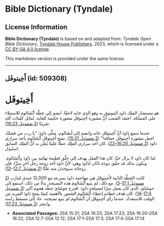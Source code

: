 # Bible Dictionary (Tyndale)

## License Information

**Bible Dictionary (Tyndale)** is based on and adapted from: _Tyndale Open Bible Dictionary_, [Tyndale House Publishers](https://tyndaleopenresources.com/), 2023, which is licensed under a [CC BY-SA 4.0 license](https://creativecommons.org/licenses/by-sa/4.0/legalcode.en).

This markdown version is provided under the same license.



--------------------------------

## أَخِيتوفَل (id: 509308)

أَخِيتوفَل
==========

هو مستشار الملِك دَاود الموثوق به وهو الذي خانه لاحقًا. انضم إلى خِطَّة أَبْشَالومَ للاستيلاء على المملكة. اعتقد الشعب أنَّ مشورة أَخِيتوفَل مشورة حكيمة للغاية، تُماثِل كلمات ٱللهِ تقريبًا ([2 صَموئِيلَ 16:23](https://ref.ly/2Sam16:23)).

عندما سمع دَاودَ أنَّ أَخِيتوفَل خانه وانضم إلى أَبشَالوم، صلَّى دَاودَ: "يا رب، من فضلك اجعل مشورة أَخِيتوفَل حماقة!" ([2 صَموئِيلَ 15:31](https://ref.ly/2Sam15:31)). نصح أَخِيتوفَل أَبْشَالومَ بأخذ سراري دَاودَ ([2 صَموئِيلَ 16:20–22](https://ref.ly/2Sam16:20-2Sam16:22)). كان أخذ سراري الملِك عملًا علنيًا يُعلَن به أنَّ الملِك السابق استُبدِل.

لما كان دَاود لا يزال حيًا، كان هذا الفعل يهدف إلى خلْق قطيعة نهائية بين دَاودَ وأَبْشَالومَ. ويكون بذلك قد حقَّق نبوءة نَاثَان لدَاودَ وهي: لأنَّ دَاودَ أخذ زوجة رجل آخر سرًّا، فإن زوجاته سيؤخذنَ منه علنًا ([2 صَموئِيلَ 12:7](https://ref.ly/2Sam12:7-2Sam12:12)–[12](https://ref.ly/2Sam12:7-2Sam12:12)).

كانت الخِطَّة الثانية لأَخِيتوفَل هي مهاجمة دَاودَ بسرعة مع 12,000 جندي مُدرَّب ([2 صَموئِيلَ 17:1](https://ref.ly/2Sam17:1-2Sam17:3)–[3](https://ref.ly/2Sam17:1-2Sam17:3)). مع ذلك، لم يتبع أَبْشَالومَ هذه النصيحة. بدلًا من ذلك، استمع إلى حوشَايَ، الذي كان يعمل سرًا لمصلحة دَاودَ. اقترح حوشَايَ خِطَّة هجوم أكبر ([2 صَموئِيلَ 17:4](https://ref.ly/2Sam17:4-2Sam17:14)–[14](https://ref.ly/2Sam17:4-2Sam17:14)). كان هدف خطابه إعطاء أَبْشَالومَ الشعور بالأهمية كيمَا يمنح دَاودَ المزيد من الوقت للاستعداد. عندما رأى أَخِيتوفَل أن أَبْشَالومَ لم يتبع نصيحته، عاد إلى مسقط رأسه وانتحر ([2 صَموئِيلَ 17:23](https://ref.ly/2Sam17:23)).

* **Associated Passages:** 2SA 15:31; 2SA 16:23; 2SA 17:23; 2SA 16:20–2SA 16:22; 2SA 12:7–2SA 12:12; 2SA 17:1–2SA 17:3; 2SA 17:4–2SA 17:14

